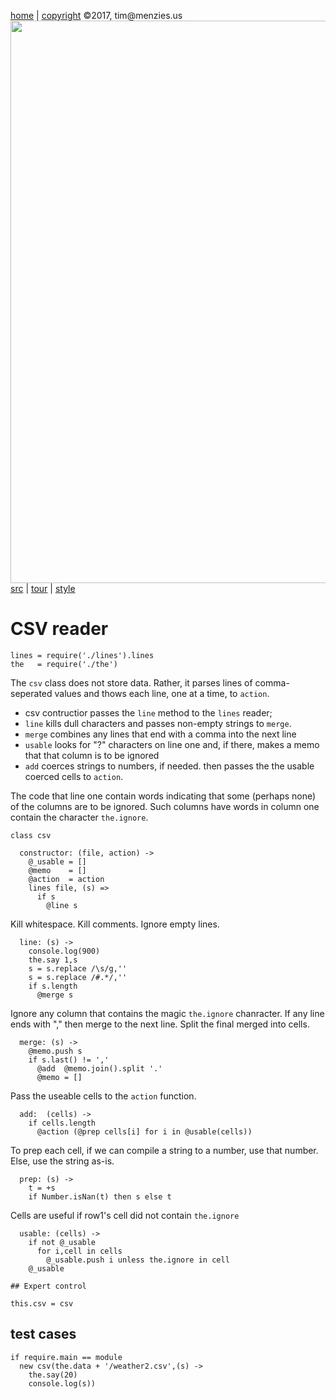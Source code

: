 [home](http://tiny.cc/koff) |
[copyright](https://github.com/koffee/script/blob/master/LICENSE.md) &copy;2017, tim&commat;menzies.us<br>
[<img width=900 src=https://raw.githubusercontent.com/koffee/script/master/img/head.jpg>](http://tiny.cc/koffee)<br>
[src](https://github.com/koffee/script/tree/master/lib) |
[tour](https://github.com/koffee/script/blob/master/docs/TOUR.md) |
[style](https://github.com/koffee/script/blob/master/docs/STYLE.md) 

# CSV reader

    lines = require('./lines').lines
    the   = require('./the')

The `csv` class does not store data. Rather, it parses lines of
comma-seperated values and thows each line, one at a time, to
`action`.

- csv contructior passes the `line` method to the  `lines` reader;
- `line` kills dull characters and passes non-empty strings to `merge`.
- `merge` combines any lines that end with a comma into the next line
- `usable` looks for "?" characters on line one and, if there,
  makes a memo that that column is to be ignored
- `add` coerces strings to numbers, if needed. then
  passes the the usable coerced cells to `action`.

The  code that line one contain words indicating that some (perhaps
none) of the columns are to be ignored.  Such columns have words in
column one contain the character `the.ignore`.

    class csv

      constructor: (file, action) ->
        @_usable = []
        @memo    = []
        @action  = action
        lines file, (s) =>
          if s
            @line s

Kill whitespace. Kill comments. Ignore empty lines.

      line: (s) ->
        console.log(900)
        the.say 1,s
        s = s.replace /\s/g,''
        s = s.replace /#.*/,''
        if s.length
          @merge s

Ignore any column that contains the magic `the.ignore` chanracter.
If any line ends with "," then merge
to the next line.  Split the final merged into cells.  

      merge: (s) ->
        @memo.push s
        if s.last() != ','
          @add  @memo.join().split '.'
          @memo = []

Pass the useable  cells to the `action` function.

      add:  (cells) ->
        if cells.length
          @action (@prep cells[i] for i in @usable(cells))

To prep each cell, if we can compile a string to a number,
use that number. Else, use the string as-is.

      prep: (s) ->
        t = +s
        if Number.isNan(t) then s else t

Cells are useful if row1's cell did not contain `the.ignore`

      usable: (cells) ->
        if not @_usable 
          for i,cell in cells
            @_usable.push i unless the.ignore in cell
        @_usable

    ## Expert control

    this.csv = csv

## test cases

    if require.main == module
      new csv(the.data + '/weather2.csv',(s) ->
        the.say(20)
        console.log(s))

